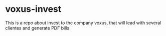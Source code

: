 # voxus-invest
This is a repo about invest to the company voxus, that will lead with several clientes and generate PDF bills
